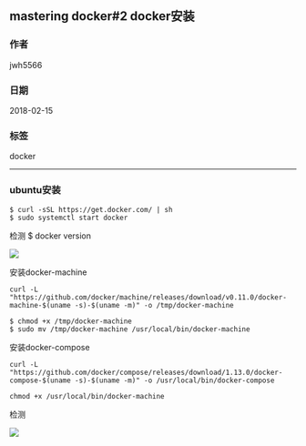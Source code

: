 ##  mastering docker#2 docker安装
### 作者               
jwh5566                
                
### 日期              
2018-02-15                  
### 标签              
docker

---
### ubuntu安装
```
$ curl -sSL https://get.docker.com/ | sh
$ sudo systemctl start docker
```
检测
$ docker version

![](https://i.imgur.com/N0YBUSr.jpg)

安装docker-machine
```
curl -L "https://github.com/docker/machine/releases/download/v0.11.0/docker-machine-$(uname -s)-$(uname -m)" -o /tmp/docker-machine

$ chmod +x /tmp/docker-machine
$ sudo mv /tmp/docker-machine /usr/local/bin/docker-machine
```

安装docker-compose
```
curl -L "https://github.com/docker/compose/releases/download/1.13.0/docker-compose-$(uname -s)-$(uname -m)" -o /usr/local/bin/docker-compose

chmod +x /usr/local/bin/docker-machine
```

检测

![](https://i.imgur.com/IhCcQ2h.jpg)